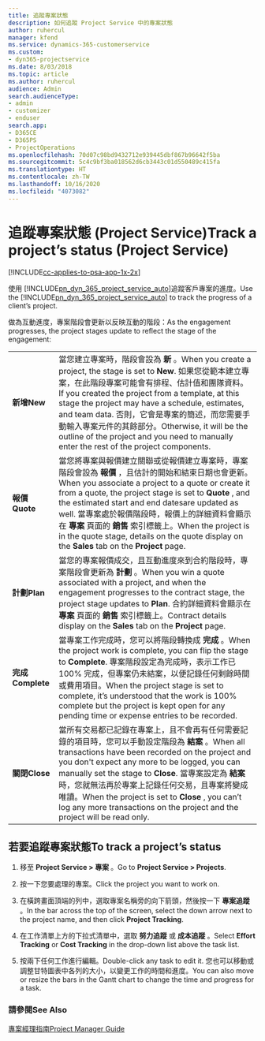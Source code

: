 ```yaml
---
title: 追蹤專案狀態
description: 如何追蹤 Project Service 中的專案狀態
author: ruhercul
manager: kfend
ms.service: dynamics-365-customerservice
ms.custom:
- dyn365-projectservice
ms.date: 8/03/2018
ms.topic: article
ms.author: ruhercul
audience: Admin
search.audienceType:
- admin
- customizer
- enduser
search.app:
- D365CE
- D365PS
- ProjectOperations
ms.openlocfilehash: 70d07c98bd9432712e939445dbf867b96642f5ba
ms.sourcegitcommit: 5c4c9bf3ba018562d6cb3443c01d550489c415fa
ms.translationtype: HT
ms.contentlocale: zh-TW
ms.lasthandoff: 10/16/2020
ms.locfileid: "4073082"
---
```

# <a name="track-a-projects-status-project-service"></a><span data-ttu-id="41f40-103">追蹤專案狀態 (Project Service)</span><span class="sxs-lookup"><span data-stu-id="41f40-103">Track a project’s status (Project Service)</span></span>

[!INCLUDE[cc-applies-to-psa-app-1x-2x](../includes/cc-applies-to-psa-app-1x-2x.md)]

<span data-ttu-id="41f40-104">使用 [!INCLUDE[pn_dyn_365_project_service_auto](../includes/pn-dyn-365-project-service-auto.md)]追蹤客戶專案的進度。</span><span class="sxs-lookup"><span data-stu-id="41f40-104">Use the [!INCLUDE[pn_dyn_365_project_service_auto](../includes/pn-dyn-365-project-service-auto.md)] to track the progress of a client’s project.</span></span>  

<span data-ttu-id="41f40-105">做為互動進度，專案階段會更新以反映互動的階段：</span><span class="sxs-lookup"><span data-stu-id="41f40-105">As the engagement progresses, the project stages update to reflect the stage of the engagement:</span></span>  


|              |                                                                                                                                                                                                                                                                                                  |
|--------------|--------------------------------------------------------------------------------------------------------------------------------------------------------------------------------------------------------------------------------------------------------------------------------------------------|
|   <span data-ttu-id="41f40-106">**新增**</span><span class="sxs-lookup"><span data-stu-id="41f40-106">**New**</span></span>    | <span data-ttu-id="41f40-107">當您建立專案時，階段會設為 **新** 。</span><span class="sxs-lookup"><span data-stu-id="41f40-107">When you create a project, the stage is set to **New**.</span></span> <span data-ttu-id="41f40-108">如果您從範本建立專案，在此階段專案可能會有排程、估計值和團隊資料。</span><span class="sxs-lookup"><span data-stu-id="41f40-108">If you created the project from a template, at this stage the project may have a schedule, estimates, and team data.</span></span> <span data-ttu-id="41f40-109">否則，它會是專案的簡述，而您需要手動輸入專案元件的其餘部分。</span><span class="sxs-lookup"><span data-stu-id="41f40-109">Otherwise, it will be the outline of the project and you need to manually enter the rest of the project components.</span></span> |
|  <span data-ttu-id="41f40-110">**報價**</span><span class="sxs-lookup"><span data-stu-id="41f40-110">**Quote**</span></span>   |      <span data-ttu-id="41f40-111">當您將專案與報價建立關聯或從報價建立專案時，專案階段會設為 **報價** ，且估計的開始和結束日期也會更新。</span><span class="sxs-lookup"><span data-stu-id="41f40-111">When you associate a project to a quote or create it from a quote, the project stage is set to **Quote** , and the estimated start and end datesare updated as well.</span></span> <span data-ttu-id="41f40-112">當專案處於報價階段時，報價上的詳細資料會顯示在 **專案** 頁面的 **銷售** 索引標籤上。</span><span class="sxs-lookup"><span data-stu-id="41f40-112">When the project is in the quote stage, details on the quote display on the **Sales** tab on the **Project** page.</span></span>      |
|   <span data-ttu-id="41f40-113">**計劃**</span><span class="sxs-lookup"><span data-stu-id="41f40-113">**Plan**</span></span>   |                                     <span data-ttu-id="41f40-114">當您的專案報價成交，且互動進度來到合約階段時，專案階段會更新為 **計劃** 。</span><span class="sxs-lookup"><span data-stu-id="41f40-114">When you win a quote associated with a project, and when the engagement progresses to the contract stage, the project stage updates to **Plan**.</span></span> <span data-ttu-id="41f40-115">合約詳細資料會顯示在 **專案** 頁面的 **銷售** 索引標籤上。</span><span class="sxs-lookup"><span data-stu-id="41f40-115">Contract details display on the **Sales** tab on the **Project** page.</span></span>                                      |
| <span data-ttu-id="41f40-116">**完成**</span><span class="sxs-lookup"><span data-stu-id="41f40-116">**Complete**</span></span> |                    <span data-ttu-id="41f40-117">當專案工作完成時，您可以將階段轉換成 **完成** 。</span><span class="sxs-lookup"><span data-stu-id="41f40-117">When the project work is complete, you can flip the stage to **Complete**.</span></span> <span data-ttu-id="41f40-118">專案階段設定為完成時，表示工作已 100% 完成，但專案仍未結案，以便記錄任何剩餘時間或費用項目。</span><span class="sxs-lookup"><span data-stu-id="41f40-118">When the project stage is set to complete, it’s understood that the work is 100% complete but the project is kept open for any pending time or expense entries to be recorded.</span></span>                     |
|  <span data-ttu-id="41f40-119">**關閉**</span><span class="sxs-lookup"><span data-stu-id="41f40-119">**Close**</span></span>   |           <span data-ttu-id="41f40-120">當所有交易都已記錄在專案上，且不會再有任何需要記錄的項目時，您可以手動設定階段為 **結案** 。</span><span class="sxs-lookup"><span data-stu-id="41f40-120">When all transactions have been recorded on the project and you don't expect any more to be logged, you can manually set the stage to **Close**.</span></span> <span data-ttu-id="41f40-121">當專案設定為 **結案** 時，您就無法再於專案上記錄任何交易，且專案將變成唯讀。</span><span class="sxs-lookup"><span data-stu-id="41f40-121">When the project is set to **Close** , you can’t log any more transactions on the project and the project will be read only.</span></span>           |

## <a name="to-track-a-projects-status"></a><span data-ttu-id="41f40-122">若要追蹤專案狀態</span><span class="sxs-lookup"><span data-stu-id="41f40-122">To track a project’s status</span></span>  

1.  <span data-ttu-id="41f40-123">移至 **Project Service > 專案** 。</span><span class="sxs-lookup"><span data-stu-id="41f40-123">Go to **Project Service > Projects**.</span></span>  

2.  <span data-ttu-id="41f40-124">按一下您要處理的專案。</span><span class="sxs-lookup"><span data-stu-id="41f40-124">Click the project you want to work on.</span></span>  

3.  <span data-ttu-id="41f40-125">在橫跨畫面頂端的列中，選取專案名稱旁的向下箭頭，然後按一下 **專案追蹤** 。</span><span class="sxs-lookup"><span data-stu-id="41f40-125">In the bar across the top of the screen, select the down arrow next to the project name, and then click **Project Tracking**.</span></span>  

4.  <span data-ttu-id="41f40-126">在工作清單上方的下拉式清單中，選取 **努力追蹤** 或 **成本追蹤** 。</span><span class="sxs-lookup"><span data-stu-id="41f40-126">Select **Effort Tracking** or **Cost Tracking** in the drop-down list above the task list.</span></span>  

5.  <span data-ttu-id="41f40-127">按兩下任何工作進行編輯。</span><span class="sxs-lookup"><span data-stu-id="41f40-127">Double-click any task to edit it.</span></span> <span data-ttu-id="41f40-128">您也可以移動或調整甘特圖表中各列的大小，以變更工作的時間和進度。</span><span class="sxs-lookup"><span data-stu-id="41f40-128">You can also move or resize the bars in the Gantt chart to change the time and progress for a task.</span></span>  

### <a name="see-also"></a><span data-ttu-id="41f40-129">請參閱</span><span class="sxs-lookup"><span data-stu-id="41f40-129">See Also</span></span>  
 [<span data-ttu-id="41f40-130">專案經理指南</span><span class="sxs-lookup"><span data-stu-id="41f40-130">Project Manager Guide</span></span>](../psa/project-manager-guide.md)

